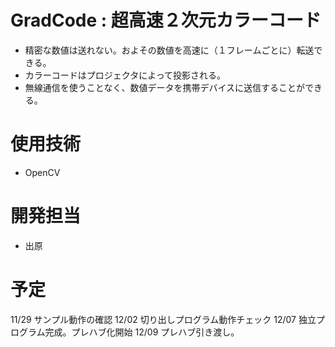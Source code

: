 # GradCode : 超高速２次元カラーコード
* 精密な数値は送れない。およその数値を高速に（１フレームごとに）転送できる。
* カラーコードはプロジェクタによって投影される。
* 無線通信を使うことなく、数値データを携帯デバイスに送信することができる。

# 使用技術
* OpenCV

# 開発担当
* 出原

# 予定
11/29 サンプル動作の確認
12/02 切り出しプログラム動作チェック
12/07 独立プログラム完成。プレハブ化開始
12/09 プレハブ引き渡し。
